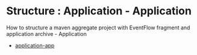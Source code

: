 # Structure : Application - Application

How to structure a maven aggregate project with EventFlow fragment and application archive - Application

* [application-app](src/site/markdown/index.md) 
